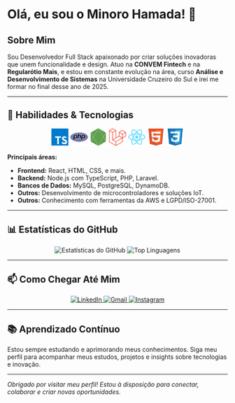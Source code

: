 # Olá, eu sou o Minoro Hamada! 👋

## Sobre Mim
Sou Desenvolvedor Full Stack apaixonado por criar soluções inovadoras que unem funcionalidade e design. Atuo na **CONVEM Fintech** e na **Regularótio Mais**, e estou em constante evolução na área, curso **Análise e Desenvolvimento de Sistemas** na Universidade Cruzeiro do Sul e irei me formar no final desse ano de 2025.

---

## 🚀 Habilidades & Tecnologias

<div align="center">
  <!-- Principais linguagens -->
  <img height="40" src="https://raw.githubusercontent.com/devicons/devicon/master/icons/typescript/typescript-plain.svg">
  <img height="40" src="https://raw.githubusercontent.com/devicons/devicon/master/icons/php/php-original.svg">
  <!-- Frameworks e ferramentas -->
  <img height="40" src="https://raw.githubusercontent.com/devicons/devicon/master/icons/nodejs/nodejs-plain.svg">
  <img height="40" src="https://raw.githubusercontent.com/devicons/devicon/master/icons/laravel/laravel-original.svg">
  <img height="40" src="https://raw.githubusercontent.com/devicons/devicon/master/icons/react/react-original.svg">
  <!-- Outras tecnologias -->
  <img height="40" src="https://raw.githubusercontent.com/devicons/devicon/master/icons/html5/html5-original.svg">
  <img height="40" src="https://raw.githubusercontent.com/devicons/devicon/master/icons/css3/css3-original.svg">
</div>

**Principais áreas:**
- **Frontend:** React, HTML, CSS, e mais.
- **Backend:** Node.js com TypeScript, PHP, Laravel.
- **Bancos de Dados:** MySQL, PostgreSQL, DynamoDB.
- **Outros:** Desenvolvimento de microcontroladores e soluções IoT.
- **Outros:** Conhecimento com ferramentas da AWS e LGPD/ISO-27001.

---

## 📊 Estatísticas do GitHub

<div align="center">
  <img src="https://github-readme-stats.vercel.app/api?username=hamada-minoro&show_icons=true&theme=dracula" alt="Estatísticas do GitHub"/>
  <img src="https://github-readme-stats.vercel.app/api/top-langs/?username=hamada-minoro&layout=compact&theme=dracula" alt="Top Linguagens"/>
</div>

---


## 📫 Como Chegar Até Mim

<div align="center">
  <a href="https://www.linkedin.com/in/minoro-hamada" target="_blank">
    <img src="https://img.shields.io/badge/-LinkedIn-%230077B5?style=for-the-badge&logo=linkedin&logoColor=white" alt="LinkedIn"/>
  </a>
  <a href="mailto:hamada.minoro.08@gmail.com" target="_blank">
    <img src="https://img.shields.io/badge/-Gmail-%23333?style=for-the-badge&logo=gmail&logoColor=white" alt="Gmail"/>
  </a>
  <a href="https://instagram.com/hminoro/" target="_blank">
    <img src="https://img.shields.io/badge/-Instagram-%23E4405F?style=for-the-badge&logo=instagram&logoColor=white" alt="Instagram"/>
  </a>
</div>

---

## 📚 Aprendizado Contínuo
Estou sempre estudando e aprimorando meus conhecimentos. Siga meu perfil para acompanhar meus estudos, projetos e insights sobre tecnologias e inovação.

---

*Obrigado por visitar meu perfil! Estou à disposição para conectar, colaborar e criar novas oportunidades.*
